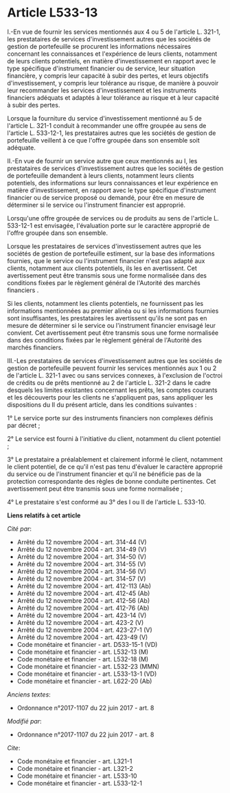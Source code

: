 # Article L533-13

I.-En vue de fournir les services mentionnés aux 4 ou 5 de l'article L. 321-1, les prestataires de services d'investissement
autres que les sociétés de gestion de portefeuille se procurent les informations nécessaires concernant les connaissances et
l'expérience de leurs clients, notamment de leurs clients potentiels, en matière d'investissement en rapport avec le type
spécifique d'instrument financier ou de service, leur situation financière, y compris leur capacité à subir des pertes, et
leurs objectifs d'investissement, y compris leur tolérance au risque, de manière à pouvoir leur recommander les services
d'investissement et les instruments financiers adéquats et adaptés à leur tolérance au risque et à leur capacité à subir des
pertes.

Lorsque la fourniture du service d'investissement mentionné au 5 de l'article L. 321-1 conduit à recommander une offre
groupée au sens de l'article L. 533-12-1, les prestataires autres que les sociétés de gestion de portefeuille veillent à ce
que l'offre groupée dans son ensemble soit adéquate.

II.-En vue de fournir un service autre que ceux mentionnés au I, les prestataires de services d'investissement autres que les
sociétés de gestion de portefeuille demandent à leurs clients, notamment leurs clients potentiels, des informations sur leurs
connaissances et leur expérience en matière d'investissement, en rapport avec le type spécifique d'instrument financier ou de
service proposé ou demandé, pour être en mesure de déterminer si le service ou l'instrument financier est approprié.

Lorsqu'une offre groupée de services ou de produits au sens de l'article L. 533-12-1 est envisagée, l'évaluation porte sur le
caractère approprié de l'offre groupée dans son ensemble.

Lorsque les prestataires de services d'investissement autres que les sociétés de gestion de portefeuille estiment, sur la
base des informations fournies, que le service ou l'instrument financier n'est pas adapté aux clients, notamment aux clients
potentiels, ils les en avertissent. Cet avertissement peut être transmis sous une forme normalisée dans des conditions fixées
par le règlement général de l'Autorité des marchés financiers .

Si les clients, notamment les clients potentiels, ne fournissent pas les informations mentionnées au premier alinéa ou si les
informations fournies sont insuffisantes, les prestataires les avertissent qu'ils ne sont pas en mesure de déterminer si le
service ou l'instrument financier envisagé leur convient. Cet avertissement peut être transmis sous une forme normalisée dans
des conditions fixées par le règlement général de l'Autorité des marchés financiers.

III.-Les prestataires de services d'investissement autres que les sociétés de gestion de portefeuille peuvent fournir les
services mentionnés aux 1 ou 2 de l'article L. 321-1 avec ou sans services connexes, à l'exclusion de l'octroi de crédits ou
de prêts mentionné au 2 de l'article L. 321-2 dans le cadre desquels les limites existantes concernant les prêts, les comptes
courants et les découverts pour les clients ne s'appliquent pas, sans appliquer les dispositions du II du présent article,
dans les conditions suivantes :

1° Le service porte sur des instruments financiers non complexes définis par décret ;

2° Le service est fourni à l'initiative du client, notamment du client potentiel ;

3° Le prestataire a préalablement et clairement informé le client, notamment le client potentiel, de ce qu'il n'est pas tenu
d'évaluer le caractère approprié du service ou de l'instrument financier et qu'il ne bénéficie pas de la protection
correspondante des règles de bonne conduite pertinentes. Cet avertissement peut être transmis sous une forme normalisée ;

4° Le prestataire s'est conformé au 3° des I ou II de l'article L. 533-10.

**Liens relatifs à cet article**

_Cité par_:

  - Arrêté du 12 novembre 2004 - art. 314-44 (V)
  - Arrêté du 12 novembre 2004 - art. 314-49 (V)
  - Arrêté du 12 novembre 2004 - art. 314-50 (V)
  - Arrêté du 12 novembre 2004 - art. 314-55 (V)
  - Arrêté du 12 novembre 2004 - art. 314-56 (V)
  - Arrêté du 12 novembre 2004 - art. 314-57 (V)
  - Arrêté du 12 novembre 2004 - art. 412-113 (Ab)
  - Arrêté du 12 novembre 2004 - art. 412-45 (Ab)
  - Arrêté du 12 novembre 2004 - art. 412-56 (Ab)
  - Arrêté du 12 novembre 2004 - art. 412-76 (Ab)
  - Arrêté du 12 novembre 2004 - art. 423-14 (V)
  - Arrêté du 12 novembre 2004 - art. 423-2 (V)
  - Arrêté du 12 novembre 2004 - art. 423-27-1 (V)
  - Arrêté du 12 novembre 2004 - art. 423-49 (V)
  - Code monétaire et financier - art. D533-15-1 (VD)
  - Code monétaire et financier - art. L532-13 (M)
  - Code monétaire et financier - art. L532-18 (M)
  - Code monétaire et financier - art. L532-23 (MMN)
  - Code monétaire et financier - art. L533-13-1 (VD)
  - Code monétaire et financier - art. L622-20 (Ab)

_Anciens textes_:

  - Ordonnance n°2017-1107 du 22 juin 2017 - art. 8

_Modifié par_:

  - Ordonnance n°2017-1107 du 22 juin 2017 - art. 8

_Cite_:

  - Code monétaire et financier - art. L321-1
  - Code monétaire et financier - art. L321-2
  - Code monétaire et financier - art. L533-10
  - Code monétaire et financier - art. L533-12-1
